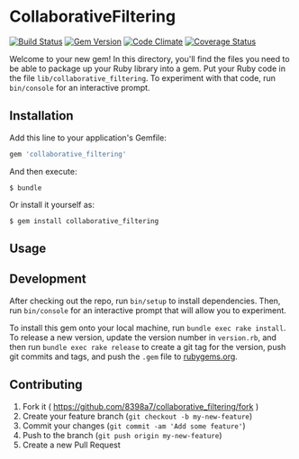 # CollaborativeFiltering

[![Build Status](https://travis-ci.org/8398a7/collaborative_filtering.svg?branch=master)](https://travis-ci.org/8398a7/collaborative_filtering)
[![Gem Version](https://badge.fury.io/rb/collaborative_filtering.svg)](http://badge.fury.io/rb/collaborative_filtering)
[![Code Climate](https://codeclimate.com/github/8398a7/collaborative_filtering/badges/gpa.svg)](https://codeclimate.com/github/8398a7/collaborative_filtering)
[![Coverage Status](https://coveralls.io/repos/8398a7/collaborative_filtering/badge.svg?branch=master)](https://coveralls.io/r/8398a7/collaborative_filtering?branch=master)

Welcome to your new gem! In this directory, you'll find the files you need to be able to package up your Ruby library into a gem. Put your Ruby code in the file `lib/collaborative_filtering`. To experiment with that code, run `bin/console` for an interactive prompt.

## Installation

Add this line to your application's Gemfile:

```ruby
gem 'collaborative_filtering'
```

And then execute:

    $ bundle

Or install it yourself as:

    $ gem install collaborative_filtering

## Usage

## Development

After checking out the repo, run `bin/setup` to install dependencies. Then, run `bin/console` for an interactive prompt that will allow you to experiment.

To install this gem onto your local machine, run `bundle exec rake install`. To release a new version, update the version number in `version.rb`, and then run `bundle exec rake release` to create a git tag for the version, push git commits and tags, and push the `.gem` file to [rubygems.org](https://rubygems.org).

## Contributing

1. Fork it ( https://github.com/8398a7/collaborative_filtering/fork )
2. Create your feature branch (`git checkout -b my-new-feature`)
3. Commit your changes (`git commit -am 'Add some feature'`)
4. Push to the branch (`git push origin my-new-feature`)
5. Create a new Pull Request
